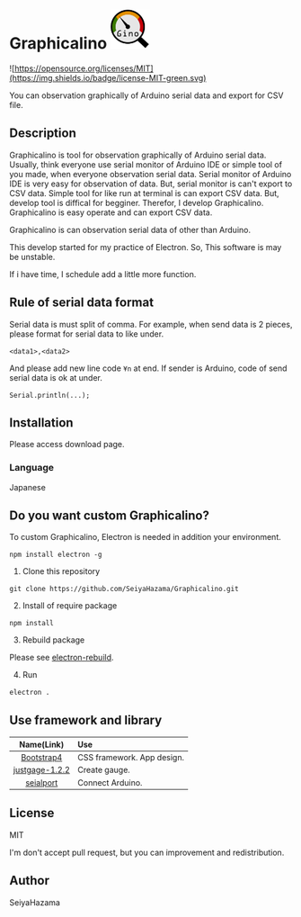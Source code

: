Graphicalino <img src="./icon/icon.png" width="70">
===

![https://opensource.org/licenses/MIT](https://img.shields.io/badge/license-MIT-green.svg)

You can observation graphically of Arduino serial data and export for CSV file.

## Description

Graphicalino is tool for observation graphically of Arduino serial data. Usually, think everyone use serial monitor of Arduino IDE or simple tool of you made, when everyone observation serial data.
Serial monitor of Arduino IDE is very easy for observation of data. But, serial monitor is can't export to CSV data.
Simple tool for like run at terminal is can export CSV data. But, develop tool is diffical for begginer.
Therefor, I develop Graphicalino. Graphicalino is easy operate and can export CSV data.

Graphicalino is can observation serial data of other than Arduino.

This develop started for my practice of Electron. So, This software is may be unstable.

If i have time, I schedule add a little more function.

## Rule of serial data format

Serial data is must split of comma. For example, when send data is 2 pieces, please format for serial data to like under.

```
<data1>,<data2>
```

And please add new line code `¥n` at end. If sender is Arduino, code of send serial data is ok at under.

```
Serial.println(...);
```

## Installation

Please access download page.

### Language

Japanese

## Do you want custom Graphicalino?

To custom Graphicalino, Electron is needed in addition your environment.

```
npm install electron -g
```

1. Clone this repository

```
git clone https://github.com/SeiyaHazama/Graphicalino.git
```

2. Install of require package

```
npm install
```

3. Rebuild package

Please see [electron-rebuild](https://github.com/electron/electron-rebuild).

4. Run

```
electron .
```

## Use framework and library

|Name(Link)|Use|
|:---:|:---|
|[Bootstrap4](https://getbootstrap.com/)|CSS framework. App design.|
|[justgage-1.2.2](http://justgage.com/)|Create gauge.|
|[seialport](https://serialport.io/)|Connect Arduino.|

## License

MIT

I'm don't accept pull request, but you can improvement and redistribution.

## Author

SeiyaHazama
